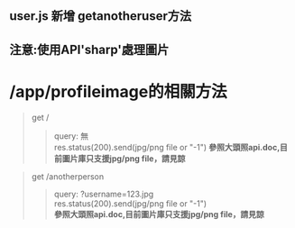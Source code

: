 ## user.js 新增 getanotheruser方法

## 注意:使用API'sharp'處理圖片
# /app/profileimage的相關方法

> get /
>> query: 無  
>> res.status(200).send(jpg/png file or "-1") 
**參照大頭照api.doc,目前圖片庫只支援jpg/png file，請見諒**

> get /anotherperson
>> query: ?username=123.jpg    
>> res.status(200).send(jpg/png file or "-1")  
**參照大頭照api.doc,目前圖片庫只支援jpg/png file，請見諒**